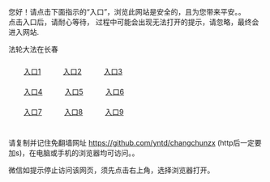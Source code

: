 您好！请点击下面指示的“入口”，浏览此网站是安全的，且为您带来平安。。 <br/>
点击入口后，请耐心等待， 过程中可能会出现无法打开的提示，请忽略，最终会进入网站. </br>

法轮大法在长春<br/>
<div style="padding:10px"><a style="margin:20px" target="_blank" href="https://dfl11npg412d2.cloudfront.net/2Qpsp?dkismgx" id="ccLink1" rel="nofollow">入口1</a> <a target="_blank" style="margin:20px" href="https://dnvaqg25u0p0v.cloudfront.net/2Qpsp?axzlq" id="ccLink2" rel="nofollow">入口2</a> <a style="margin:20px" target="_blank" href="https://d2otzulhsrqsqb.cloudfront.net/2Qpsp?hckuu" id="ccLink3" rel="nofollow">入口3</a></div>

<div style="padding:10px" ><a style="margin:20px" target="_blank" href="https://dfl11npg412d2.cloudfront.net/2Qpsp?dkismgx" id="ccLink4" rel="nofollow">入口4</a> <a style="margin:20px" href="https://dnvaqg25u0p0v.cloudfront.net/2Qpsp?axzlq" target="_blank" id="ccLink5" rel="nofollow">入口5</a> <a style="margin:20px" href="https://d2otzulhsrqsqb.cloudfront.net/2Qpsp?hckuu" target="_blank" id="ccLink6" rel="nofollow">入口6</a></div>

<div style="padding:10px"><a style="margin:20px" target="_blank" href="https://dfl11npg412d2.cloudfront.net/2Qpsp?dkismgx" id="ccLink7" rel="nofollow">入口7</a> <a style="margin:20px" href="https://dnvaqg25u0p0v.cloudfront.net/2Qpsp?axzlq" target="_blank" id="ccLink8" rel="nofollow">入口8</a> <a style="margin:20px" target="_blank" href="https://d2otzulhsrqsqb.cloudfront.net/2Qpsp?hckuu" id="ccLink9" rel="nofollow">入口9</a></div>

<br/>



请复制并记住免翻墙网址 https://github.com/yntd/changchunzx (http后一定要加s)，在电脑或手机的浏览器均可访问。。<br/>

微信如提示停止访问该网页，须先点击右上角，选择浏览器打开。
